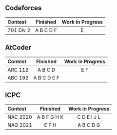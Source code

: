 ## Codeforces

| Contest | Finished | Work in Progress |
| :- | :-: | :-: |
| 701 Div 2 | A B C D F | E |

## AtCoder

| Contest | Finished | Work in Progress |
| :- | :-: | :-: |
| ARC 112 | A B C D | E F |
| ABC 192 | A B C D E F | |

## ICPC

| Contest | Finished | Work in Progress |
| :- | :-: | :-: |
| NAC 2020 | A B F G H K | C D E I J L |
| NAQ 2021 | E F H | A B C D G |
